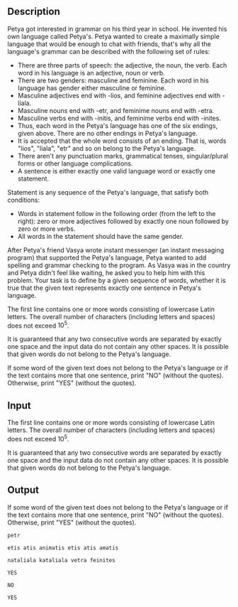 ## Description

<div><p>Petya got interested in grammar on his third year in school. He invented his own language called Petya's. Petya wanted to create a maximally simple language that would be enough to chat with friends, that's why all the language's grammar can be described with the following set of rules:</p><ul><li> There are three parts of speech: the adjective, the noun, the verb. Each word in his language is an adjective, noun or verb. </li><li> There are two genders: masculine and feminine. Each word in his language has gender either masculine or feminine. </li><li> Masculine adjectives end with <span class="tex-font-style-tt">-lios</span>, and feminine adjectives end with <span class="tex-font-style-tt">-liala</span>. </li><li> Masculine nouns end with <span class="tex-font-style-tt">-etr</span>, and feminime nouns end with <span class="tex-font-style-tt">-etra</span>. </li><li> Masculine verbs end with <span class="tex-font-style-tt">-initis</span>, and feminime verbs end with <span class="tex-font-style-tt">-inites</span>. </li><li> Thus, each word in the Petya's language has one of the six endings, given above. There are no other endings in Petya's language. </li><li> It is accepted that the whole word consists of an ending. That is, words "<span class="tex-font-style-tt">lios</span>", "<span class="tex-font-style-tt">liala</span>", "<span class="tex-font-style-tt">etr</span>" and so on belong to the Petya's language. </li><li> There aren't any punctuation marks, grammatical tenses, singular/plural forms or other language complications. </li><li> A sentence is either exactly one valid language word or exactly one <span class="tex-font-style-it">statement</span>. </li></ul><p><span class="tex-font-style-it">Statement</span> is any sequence of the Petya's language, that satisfy both conditions:</p><ul><li> Words in statement follow in the following order (from the left to the right): zero or more adjectives followed by exactly one noun followed by zero or more verbs. </li><li> All words in the statement should have the same gender.</li></ul><p>After Petya's friend Vasya wrote instant messenger (an instant messaging program) that supported the Petya's language, Petya wanted to add spelling and grammar checking to the program. As Vasya was in the country and Petya didn't feel like waiting, he asked you to help him with this problem. Your task is to define by a given sequence of words, whether it is true that the given text represents exactly one sentence in Petya's language.</p></div><div class="input-specification"><p>The first line contains one or more words consisting of lowercase Latin letters. The overall number of characters (including letters and spaces) does not exceed <span class="tex-span">10<sup class="upper-index">5</sup></span>.</p><p>It is guaranteed that any two consecutive words are separated by exactly one space and the input data do not contain any other spaces. It is possible that given words do not belong to the Petya's language.</p></div><div class="output-specification"><p>If some word of the given text does not belong to the Petya's language or if the text contains more that one sentence, print "<span class="tex-font-style-tt">NO</span>" (without the quotes). Otherwise, print "<span class="tex-font-style-tt">YES</span>" (without the quotes).</p></div>

## Input

<p>The first line contains one or more words consisting of lowercase Latin letters. The overall number of characters (including letters and spaces) does not exceed <span class="tex-span">10<sup class="upper-index">5</sup></span>.</p><p>It is guaranteed that any two consecutive words are separated by exactly one space and the input data do not contain any other spaces. It is possible that given words do not belong to the Petya's language.</p>

## Output

<p>If some word of the given text does not belong to the Petya's language or if the text contains more that one sentence, print "<span class="tex-font-style-tt">NO</span>" (without the quotes). Otherwise, print "<span class="tex-font-style-tt">YES</span>" (without the quotes).</p>





```input1
petr

```




```input2
etis atis animatis etis atis amatis

```




```input3
nataliala kataliala vetra feinites

```




```output1
YES

```




```output2
NO

```




```output3
YES

```


